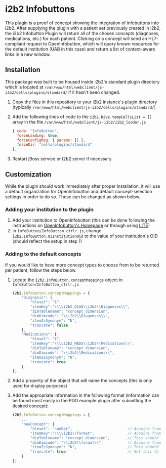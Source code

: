 # i2b2 Infobuttons
This plugin is a proof of concept showing the integration of infobuttons into i2b2.  After supplying the plugin with a patient set previously created in i2b2, the i2b2 Infobutton Plugin will return all of the chosen concepts (diagnoses, medications, etc.) for each patient.  Clicking on a concept will send an HL7-compliant request to OpenInfobutton, which will query known resources for the default institution (UAB in this case) and return a list of context-aware links in a new window.

## Installation
This package was built to be housed inside i2b2's standard plugin directory which is located at `/var/www/html/webclient/js-i2b2/cells/plugins/standard/` if it hasn't been changed.

1. Copy the files in this repository to your i2b2 instance's plugin directory (typically `/var/www/html/webclient/js-i2b2/cells/plugins/standard/`)
2. Add the following lines of code to the `i2b2.hive.tempCellsList = []` array in the file  `/var/www/html/webclient/js-i2b2/i2b2_loader.js`

    ```javascript
    { code: "InfoButton",
      forceLoading: true,
      forceConfigMsg: { params: [] },
      forceDir: "cells/plugins/standard"
    },
    ```
3. Restart jBoss service or i2b2 server if necessary

## Customization
While the plugin should work immediately after proper installation, it will use a default organization for OpenInfobutton and default concept-selection settings in order to do so.  These can be changed as shown below.

### Adding your institution to the plugin
1. Add your institution to OpenInfobutton (this can be done following the instructions on [OpenInfobutton's Homepage](http://www.openinfobutton.org/) or through using [LITE](http://lite.bmi.utah.edu/))
2. In `InfoButton/InfoButton_ctrlr.js`, change `i2b2.InfoButton.OiInstitutionOid` to the value of your institution's OID (should reflect the setup in step 1)

### Adding to the default concepts
If you would like to have more concept types to choose from to be returned per patient, follow the steps below.

1. Locate the `i2b2.InfoButton.conceptMappings` object in `InfoButton/InfoButton_ctrlr.js`

    ```javascript
    i2b2.InfoButton.conceptMappings = {
        "Diagnosis": {
            "hlevel": "1",
            "itemKey":"\\\\i2b2_DIAG\\i2b2\\Diagnoses\\",
            "dimTablename": "concept_dimension",
            "dimDimcode": "\\i2b2\\Diagnoses\\",
            "itemIsSynonym": "N",
            "truncate": false
        },
        "Medications": {
            "hlevel": "1",
            "itemKey":"\\\\i2b2_MEDS\\i2b2\\Medications\\",
            "dimTablename": "concept_dimension",
            "dimDimcode": "\\i2b2\\Medications\\",
            "itemIsSynonym": "N",
            "truncate": true
        }
    };
    ```

2. Add a property of the object that will name the concepts (this is only used for display purposes)
3. Add the appropriate information in the following format (information can be found most easily in the PDO example plugin after submitting the desired concept):

    ```javascript
    i2b2.InfoButton.conceptMappings = {
        ...
        "newConcept": {
            "hlevel": "number",                         // Acquire from the PDO example plugin
            "itemKey":"\\\\i2b2\\format",               // Acquire from the PDO example plugin
            "dimTablename": "concept_dimension",        // This should be the same for all concepts
            "dimDimcode": "\\i2b2\\format\\",           // Acquire from the PDO example plugin
            "itemIsSynonym": "N",                       // This should be the same for all concepts
            "truncate": true                            // Set this to true if only the first word is needed for search
        }
    };
    ```
